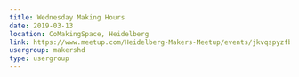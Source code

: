 ```yaml
---
title: Wednesday Making Hours
date: 2019-03-13
location: CoMakingSpace, Heidelberg
link: https://www.meetup.com/Heidelberg-Makers-Meetup/events/jkvqspyzfbrb/
usergroup: makershd
type: usergroup
---
```

